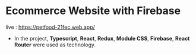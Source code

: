 # Ecommerce Website with Firebase

live : https://petfood-21fec.web.app/

* In the project, **Typescript**, **React**, **Redux**, **Module CSS**, **Firebase**, **React Router** were used as technology.
